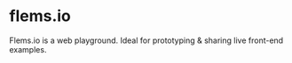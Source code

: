 # flems.io
Flems.io is a web playground. Ideal for prototyping &amp; sharing live front-end examples.
